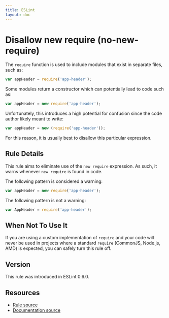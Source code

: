 ```yaml
---
title: ESLint
layout: doc
---
```

<!-- Note: No pull requests accepted for this file. See README.md in the root directory for details. -->
# Disallow new require (no-new-require)

The `require` function is used to include modules that exist in separate files, such as:

```js
var appHeader = require('app-header');
```

Some modules return a constructor which can potentially lead to code such as:

```js
var appHeader = new require('app-header');
```

Unfortunately, this introduces a high potential for confusion since the code author likely meant to write:

```js
var appHeader = new (require('app-header'));
```

For this reason, it is usually best to disallow this particular expression.

## Rule Details

This rule aims to eliminate use of the `new require` expression. As such, it warns whenever `new require` is found in code.

The following pattern is considered a warning:

```js
var appHeader = new require('app-header');
```

The following pattern is not a warning:

```js
var AppHeader = require('app-header');
```

## When Not To Use It

If you are using a custom implementation of `require` and your code will never be used in projects where a standard `require` (CommonJS, Node.js, AMD) is expected, you can safely turn this rule off.


## Version

This rule was introduced in ESLint 0.6.0.

## Resources

* [Rule source](https://github.com/eslint/eslint/tree/master/lib/rules/no-new-require.js)
* [Documentation source](https://github.com/eslint/eslint/tree/master/docs/rules/no-new-require.md)
